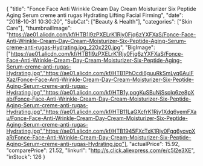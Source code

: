 {
	"title": "Fonce Face Anti Wrinkle Cream Day Cream Moisturizer Six Peptide Aging Serum creme anti rugas Hydrating Lifting Facial Firming",
	"date": "2018-10-31 10:30:20",
	"SubCat": ["Beauty & Health"],
	"categories": ["Skin Care"],
	"thumbnailImage": "https://ae01.alicdn.com/kf/HTB1l9zPXELrK1Rjy0Fjq6zYXFXaS/Fonce-Face-Anti-Wrinkle-Cream-Day-Cream-Moisturizer-Six-Peptide-Aging-Serum-creme-anti-rugas-Hydrating.jpg_220x220.jpg",
	"BigImage": ["https://ae01.alicdn.com/kf/HTB1l9zPXELrK1Rjy0Fjq6zYXFXaS/Fonce-Face-Anti-Wrinkle-Cream-Day-Cream-Moisturizer-Six-Peptide-Aging-Serum-creme-anti-rugas-Hydrating.jpg","https://ae01.alicdn.com/kf/HTB1PhOcdi6guuRkSmLyq6AulFXaz/Fonce-Face-Anti-Wrinkle-Cream-Day-Cream-Moisturizer-Six-Peptide-Aging-Serum-creme-anti-rugas-Hydrating.jpg","https://ae01.alicdn.com/kf/HTB1y.pqgKuSBuNjSsplq6ze8pXab/Fonce-Face-Anti-Wrinkle-Cream-Day-Cream-Moisturizer-Six-Peptide-Aging-Serum-creme-anti-rugas-Hydrating.jpg","https://ae01.alicdn.com/kf/HTB11LaGXcfrK1Rjy1Xdq6yemFXau/Fonce-Face-Anti-Wrinkle-Cream-Day-Cream-Moisturizer-Six-Peptide-Aging-Serum-creme-anti-rugas-Hydrating.jpg","https://ae01.alicdn.com/kf/HTB1945FXcTxK1Rjy0Fgq6yovpXaR/Fonce-Face-Anti-Wrinkle-Cream-Day-Cream-Moisturizer-Six-Peptide-Aging-Serum-creme-anti-rugas-Hydrating.jpg"],
	"actualPrice": 15.92,
	"comparePrice": 21.52,
	"linkurl": "http://s.click.aliexpress.com/e/c5l2e3XE",
	"inStock": 126
}
